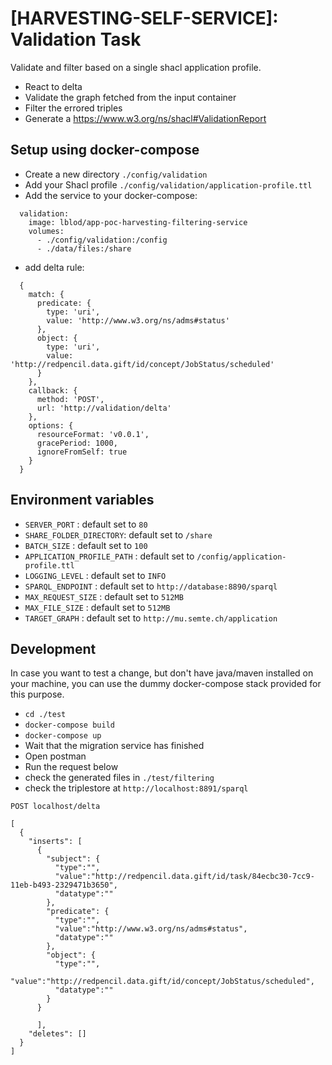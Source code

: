 # [HARVESTING-SELF-SERVICE]: Validation Task
Validate and filter based on a single shacl application profile.

- React to delta
- Validate the graph fetched from the input container
- Filter the errored triples 
- Generate a https://www.w3.org/ns/shacl#ValidationReport

## Setup using docker-compose

- Create a new directory `./config/validation`
- Add your Shacl profile `./config/validation/application-profile.ttl`
- Add the service to your docker-compose:
```
  validation:
    image: lblod/app-poc-harvesting-filtering-service
    volumes:
      - ./config/validation:/config
      - ./data/files:/share

```

- add delta rule:

```
  {
    match: {
      predicate: {
        type: 'uri',
        value: 'http://www.w3.org/ns/adms#status'
      },
      object: {
        type: 'uri',
        value: 'http://redpencil.data.gift/id/concept/JobStatus/scheduled'
      }
    },
    callback: {
      method: 'POST',
      url: 'http://validation/delta'
    },
    options: {
      resourceFormat: 'v0.0.1',
      gracePeriod: 1000,
      ignoreFromSelf: true
    }
  }
```


## Environment variables

- `SERVER_PORT` : default set to `80`
- `SHARE_FOLDER_DIRECTORY`: default set to `/share`
- `BATCH_SIZE` : default set to `100`
- `APPLICATION_PROFILE_PATH` : default set to `/config/application-profile.ttl`
- `LOGGING_LEVEL` : default set to `INFO`
- `SPARQL_ENDPOINT` : default set to `http://database:8890/sparql`
- `MAX_REQUEST_SIZE` : default set to `512MB`
- `MAX_FILE_SIZE` : default set to `512MB`
- `TARGET_GRAPH` : default set to `http://mu.semte.ch/application`

## Development

In case you want to test a change, but don't have java/maven installed on your machine,
you can use the dummy docker-compose stack provided for this purpose.

- `cd ./test`
- `docker-compose build`
- `docker-compose up`
- Wait that the migration service has finished
- Open postman
- Run the request below
- check the generated files in `./test/filtering`
- check the triplestore at `http://localhost:8891/sparql`

`POST localhost/delta`
  
```
[
  {
    "inserts": [
      {
        "subject": {
          "type":"",
          "value":"http://redpencil.data.gift/id/task/84ecbc30-7cc9-11eb-b493-2329471b3650",
          "datatype":""
        },
        "predicate": {
          "type":"",
          "value":"http://www.w3.org/ns/adms#status",
          "datatype":""
        },
        "object": {
          "type":"",
          "value":"http://redpencil.data.gift/id/concept/JobStatus/scheduled",
          "datatype":""
        }
      }
      
      ],
    "deletes": []
  }
]

```
